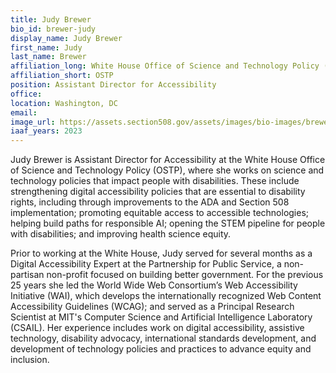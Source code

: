```yaml
---
title: Judy Brewer
bio_id: brewer-judy
display_name: Judy Brewer
first_name: Judy
last_name: Brewer
affiliation_long: White House Office of Science and Technology Policy (OSTP)
affiliation_short: OSTP
position: Assistant Director for Accessibility
office: 
location: Washington, DC
email: 
image_url: https://assets.section508.gov/assets/images/bio-images/brewer-judy.jpg
iaaf_years: 2023
---
```

Judy Brewer is Assistant Director for Accessibility at the White House Office of Science and Technology Policy (OSTP), where she works on science and technology policies that impact people with disabilities. These include strengthening digital accessibility policies that are essential to disability rights, including through improvements to the ADA and Section 508 implementation; promoting equitable access to accessible technologies; helping build paths for responsible AI; opening the STEM pipeline for people with disabilities; and improving health science equity.

Prior to working at the White House, Judy served for several months as a Digital Accessibility Expert at the Partnership for Public Service, a non-partisan non-profit focused on building better government. For the previous 25 years she led the World Wide Web Consortium’s Web Accessibility Initiative (WAI), which develops the internationally recognized Web Content Accessibility Guidelines (WCAG); and served as a Principal Research Scientist at MIT's Computer Science and Artificial Intelligence Laboratory (CSAIL). Her experience includes work on digital accessibility, assistive technology, disability advocacy, international standards development, and development of technology policies and practices to advance equity and inclusion.

 